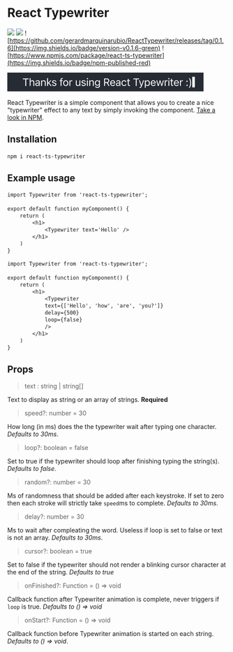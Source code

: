 # React Typewriter

![](https://img.shields.io/badge/-typescript-blue) 
![](https://img.shields.io/badge/react-v18.2-%2361DBFB)
![https://github.com/gerardmarquinarubio/ReactTypewriter/releases/tag/0.1.6](https://img.shields.io/badge/version-v0.1.6-green)
![https://www.npmjs.com/package/react-ts-typewriter](https://img.shields.io/badge/npm-published-red)

![](/usage.gif)

React Typewriter is a simple component that allows you to create a nice "typewriter" effect to any text by simply invoking the component. [Take a look in NPM](https://www.npmjs.com/package/react-ts-typewriter).

## Installation

```sh
npm i react-ts-typewriter
```

## Example usage

```tsx
import Typewriter from 'react-ts-typewriter';

export default function myComponent() {
    return (
        <h1>
            <Typewriter text='Hello' />
        </h1>
    )
}
```

```tsx
import Typewriter from 'react-ts-typewriter';

export default function myComponent() {
    return (
        <h1>
            <Typewriter 
            text={['Hello', 'how', 'are', 'you?']}
            delay={500}
            loop={false} 
            />
        </h1>
    )
}
```

## Props
> text : string | string[]

Text to display as string or an array of strings. **Required** 

> speed?: number = 30

How long (in ms) does the the typewriter wait after typing one character. *Defaults to 30ms*.

> loop?: boolean = false

Set to true if the typewriter should loop after finishing typing the string(s). *Defaults to false*.

> random?: number = 30

Ms of randomness that should be added after each keystroke. If set to zero then each stroke will strictly take <code>speed</code>ms to complete. *Defaults to 30ms*.

> delay?: number = 30

Ms to wait after compleating the word. Useless if loop is set to false or text is not an array. *Defaults to 30ms*.

> cursor?: boolean = true

Set to false if the typewriter should not render a blinking cursor character at the end of the string. *Defaults to true*

> onFinished?: Function = () => void

Callback function after Typewriter animation is complete, never triggers if <code>loop</code> is true. *Defaults to () => void*

> onStart?: Function = () => void

Callback function before Typewriter animation is started on each string. *Defaults to () => void*. 